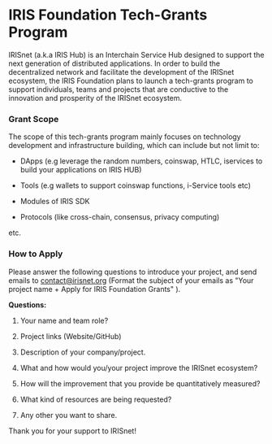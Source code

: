 # IRIS Foundation Tech-Grants Program

IRISnet (a.k.a IRIS Hub) is an Interchain Service Hub designed to support the next generation of distributed applications. In order to build the decentralized network and facilitate the development of the IRISnet ecosystem, the IRIS Foundation plans to launch a tech-grants program to support individuals, teams and projects that are conductive to the innovation and prosperity of the IRISnet ecosystem.

### Grant Scope

The scope of this tech-grants program mainly focuses on technology development and infrastructure building,  which can include but not limit to: 

- DApps (e.g leverage the random numbers, coinswap, HTLC, iservices to build your applications on IRIS HUB)

- Tools (e.g wallets to support coinswap functions, i-Service tools etc)

- Modules of IRIS SDK

- Protocols (like cross-chain, consensus, privacy computing)

etc.

### How to Apply

Please answer the following questions to introduce your project, and send emails to contact@irisnet.org (Format the subject of your emails as "Your project name + Apply for IRIS Foundation Grants" ). 

**Questions:**

1. Your name and team role?

2. Project links (Website/GitHub)

3. Description of your company/project.

4. What and how would you/your project improve the IRISnet ecosystem?

5. How will the improvement that you provide be quantitatively measured?

6. What kind of resources are being requested?
7. Any other you want to share. 



Thank you for your support to IRISnet!
